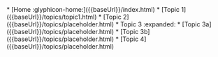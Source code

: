 <navigation>
* [Home :glyphicon-home:]({{baseUrl}}/index.html)
* [Topic 1]({{baseUrl}}/topics/topic1.html)
* [Topic 2]({{baseUrl}}/topics/placeholder.html)
* Topic 3 :expanded:
  * [Topic 3a]({{baseUrl}}/topics/placeholder.html)
  * [Topic 3b]({{baseUrl}}/topics/placeholder.html)
* [Topic 4]({{baseUrl}}/topics/placeholder.html)
</navigation>
